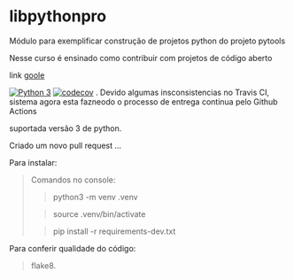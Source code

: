 # libpythonpro
Módulo para exemplificar construção de projetos python do projeto pytools

Nesse curso é ensinado como contribuir com projetos de código aberto

link [goole](https://goole.com)

[![Python 3](https://pyup.io/repos/github/aislansantos/libpythonpro/python-3-shield.svg)](https://pyup.io/repos/github/aislansantos/libpythonpro/)
[![codecov](https://codecov.io/gh/aislansantos/libpythonpro/branch/main/graph/badge.svg?token=KJSUJMN62X)](https://codecov.io/gh/aislansantos/libpythonpro)
.
Devido algumas insconsistencias no Travis CI, sistema agora esta fazneodo o
processo de entrega continua pelo Github Actions

suportada versão 3 de python.

Criado um novo pull request ...

Para instalar:


>Comandos no console:
> 
>>python3 -m venv .venv
>
>>source .venv/bin/activate
> 
>>pip install -r requirements-dev.txt
> 
Para conferir qualidade do código:

>flake8.


